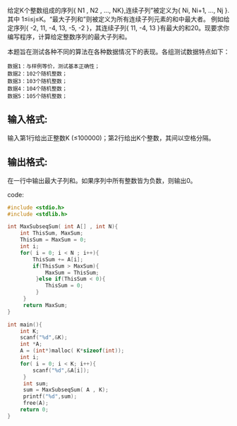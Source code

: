 给定K个整数组成的序列{ N1 , N2 , ..., NK},连续子列”被定义为{ Ni, Ni+1, ..., Nj }.其中 1≤i≤j≤K。“最大子列和”则被定义为所有连续子列元素的和中最大者。
例如给定序列{ -2, 11, -4, 13, -5, -2 }，其连续子列{ 11, -4, 13 }有最大的和20。现要求你编写程序，计算给定整数序列的最大子列和。

本题旨在测试各种不同的算法在各种数据情况下的表现。各组测试数据特点如下：
```
数据1：与样例等价，测试基本正确性；
数据2：102个随机整数；
数据3：103个随机整数；
数据4：104个随机整数；
数据5：105个随机整数；
```

## 输入格式:
输入第1行给出正整数K (≤100000)；第2行给出K个整数，其间以空格分隔。
## 输出格式:
在一行中输出最大子列和。如果序列中所有整数皆为负数，则输出0。

code:
```c
#include <stdio.h>
#include <stdlib.h>

int MaxSubseqSum( int A[] , int N){
 	int ThisSum, MaxSum;
 	ThisSum = MaxSum = 0;
 	int i;
 	for( i = 0; i < N ; i++){
 		ThisSum += A[i];
 		if(ThisSum > MaxSum){
 			MaxSum = ThisSum;
		 }else if(ThisSum < 0){
		 	ThisSum = 0;
		 }
	 }
	 return MaxSum; 
}

int main(){
 	int K;
 	scanf("%d",&K);
 	int *A;
 	A = (int*)malloc( K*sizeof(int));
 	int i;
 	for( i = 0; i < K; i++){
 		scanf("%d",&A[i]);
	 }
	 int sum;
	 sum = MaxSubseqSum( A , K);
	 printf("%d",sum);
	 free(A);
 	return 0;
}
```
